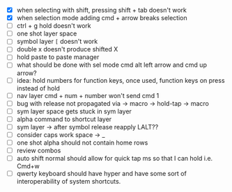 - [x] when selecting with shift, pressing shift + tab doesn't work
- [x] when selection mode adding cmd + arrow breaks selection
- [ ] ctrl + g hold doesn't work
- [ ] one shot layer space
- [ ] symbol layer `[` doesn't work
- [ ] double x doesn't produce shifted X
- [ ] hold paste to paste manager
- [ ] what should be done with sel mode cmd alt left arrow and cmd up arrow?
- [ ] idea: hold numbers for function keys, once used, function keys on press instead of hold
- [ ] nav layer cmd + num + number won't send cmd 1
- [ ] bug with release not propagated via -> macro -> hold-tap -> macro
- [ ] sym layer space gets stuck in sym layer
- [ ] alpha command to shortcut layer
- [ ] sym layer -> after symbol release reapply LALT??
- [ ] consider caps work space -> _
- [ ] one shot alpha should not contain home rows
- [ ] review combos
- [ ] auto shift normal should allow for quick tap ms so that I can hold i.e. Cmd+w
- [ ] qwerty keyboard should have hyper and have some sort of interoperability of system shortcuts.
